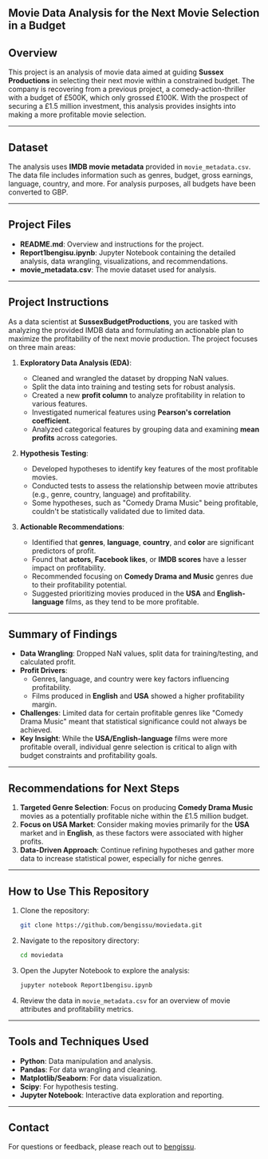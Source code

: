 ## Movie Data Analysis for the Next Movie Selection in a Budget


## Overview

This project is an analysis of movie data aimed at guiding **Sussex Productions** in selecting their next movie within a constrained budget. The company is recovering from a previous project, a comedy-action-thriller with a budget of £500K, which only grossed £100K. With the prospect of securing a £1.5 million investment, this analysis provides insights into making a more profitable movie selection.

---

## Dataset

The analysis uses **IMDB movie metadata** provided in `movie_metadata.csv`. The data file includes information such as genres, budget, gross earnings, language, country, and more. For analysis purposes, all budgets have been converted to GBP.

---

## Project Files

- **README.md**: Overview and instructions for the project.
- **Report1bengisu.ipynb**: Jupyter Notebook containing the detailed analysis, data wrangling, visualizations, and recommendations.
- **movie_metadata.csv**: The movie dataset used for analysis.

---

## Project Instructions

As a data scientist at **SussexBudgetProductions**, you are tasked with analyzing the provided IMDB data and formulating an actionable plan to maximize the profitability of the next movie production. The project focuses on three main areas:

1. **Exploratory Data Analysis (EDA)**:
   - Cleaned and wrangled the dataset by dropping NaN values.
   - Split the data into training and testing sets for robust analysis.
   - Created a new **profit column** to analyze profitability in relation to various features.
   - Investigated numerical features using **Pearson's correlation coefficient**.
   - Analyzed categorical features by grouping data and examining **mean profits** across categories.

2. **Hypothesis Testing**:
   - Developed hypotheses to identify key features of the most profitable movies.
   - Conducted tests to assess the relationship between movie attributes (e.g., genre, country, language) and profitability.
   - Some hypotheses, such as "Comedy Drama Music" being profitable, couldn't be statistically validated due to limited data.

3. **Actionable Recommendations**:
   - Identified that **genres**, **language**, **country**, and **color** are significant predictors of profit.
   - Found that **actors**, **Facebook likes**, or **IMDB scores** have a lesser impact on profitability.
   - Recommended focusing on **Comedy Drama and Music** genres due to their profitability potential.
   - Suggested prioritizing movies produced in the **USA** and **English-language** films, as they tend to be more profitable.

---

## Summary of Findings

- **Data Wrangling**: Dropped NaN values, split data for training/testing, and calculated profit.
- **Profit Drivers**:
  - Genres, language, and country were key factors influencing profitability.
  - Films produced in **English** and **USA** showed a higher profitability margin.
- **Challenges**: Limited data for certain profitable genres like "Comedy Drama Music" meant that statistical significance could not always be achieved.
- **Key Insight**: While the **USA/English-language** films were more profitable overall, individual genre selection is critical to align with budget constraints and profitability goals.

---

## Recommendations for Next Steps

1. **Targeted Genre Selection**: Focus on producing **Comedy Drama Music** movies as a potentially profitable niche within the £1.5 million budget.
2. **Focus on USA Market**: Consider making movies primarily for the **USA** market and in **English**, as these factors were associated with higher profits.
3. **Data-Driven Approach**: Continue refining hypotheses and gather more data to increase statistical power, especially for niche genres.

---

## How to Use This Repository

1. Clone the repository:
   ```bash
   git clone https://github.com/bengissu/moviedata.git
   ```
2. Navigate to the repository directory:
   ```bash
   cd moviedata
   ```
3. Open the Jupyter Notebook to explore the analysis:
   ```bash
   jupyter notebook Report1bengisu.ipynb
   ```
4. Review the data in `movie_metadata.csv` for an overview of movie attributes and profitability metrics.

---

## Tools and Techniques Used

- **Python**: Data manipulation and analysis.
- **Pandas**: For data wrangling and cleaning.
- **Matplotlib/Seaborn**: For data visualization.
- **Scipy**: For hypothesis testing.
- **Jupyter Notebook**: Interactive data exploration and reporting.

---


## Contact

For questions or feedback, please reach out to [bengissu](https://github.com/bengissu).

